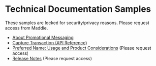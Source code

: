# Technical Documentation Samples

These samples are locked for security/privacy reasons. Please request access from Maddie.

- [About Promotional Messaging](https://docs.affirm.com/payments/docs/promo-messaging-getting-started)
- [Capture Transaction (API Reference)](https://docs.affirm.com/developers/reference/capture_transaction)
- [Preferred Name: Usage and Product Considerations](https://docs.google.com/document/d/1FK5MEuR4UEyeCM6E7cphVCrmGsiLluEqZGHimygS6RU) (Please request access)
- [Release Notes](https://docs.google.com/spreadsheets/d/1qQWxLazUbqEInV2MRP8-elDwjpck9J2HJAdHfZX80Tk/edit#gid=881758122) (Please request access)
